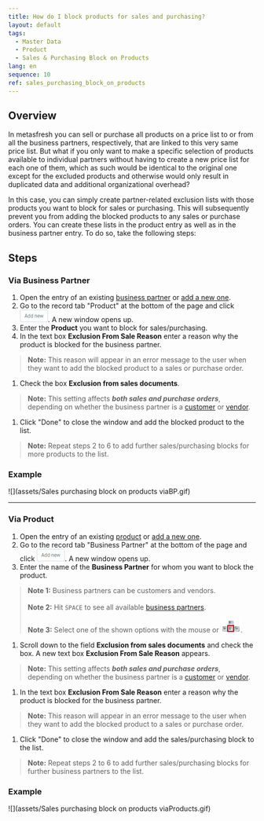 ```yaml
---
title: How do I block products for sales and purchasing?
layout: default
tags:
  - Master Data
  - Product
  - Sales & Purchasing Block on Products
lang: en
sequence: 10
ref: sales_purchasing_block_on_products
---
```


## Overview
In metasfresh you can sell or purchase all products on a price list to or from all the business partners, respectively, that are linked to this very same price list. But what if you only want to make a specific selection of products available to individual partners without having to create a new price list for each one of them, which as such would be identical to the original one except for the excluded products and otherwise would only result in duplicated data and additional organizational overhead?

In this case, you can simply create partner-related exclusion lists with those products you want to block for sales or purchasing. This will subsequently prevent you from adding the blocked products to any sales or purchase orders. You can create these lists in the product entry as well as in the business partner entry. To do so, take the following steps:

## Steps

### Via Business Partner
1. Open the entry of an existing [business partner](Menu) or [add a new one](New_Business_Partner).
1. Go to the record tab "Product" at the bottom of the page and click ![](assets/Add_New_Button.png). A new window opens up.
1. Enter the **Product** you want to block for sales/purchasing.
1. In the text box **Exclusion From Sale Reason** enter a reason why the product is blocked for the business partner.
 >**Note:** This reason will appear in an error message to the user when they want to add the blocked product to a sales or purchase order.

1. Check the box **Exclusion from sales documents**.
 > **Note:** This setting affects ***both sales and purchase orders***, depending on whether the business partner is a [customer](New_business_partner_customer) or [vendor](New_business_partner_vendor).

1. Click "Done" to close the window and add the blocked product to the list.
 >**Note:** Repeat steps 2 to 6 to add further sales/purchasing blocks for more products to the list.

### Example
![](assets/Sales purchasing block on products viaBP.gif)

---

### Via Product
1. Open the entry of an existing [product](Menu) or [add a new one](NewProduct).
1. Go to the record tab "Business Partner" at the bottom of the page and click ![](assets/Add_New_Button.png). A new window opens up.
1. Enter the name of the **Business Partner** for whom you want to block the product.
 >**Note 1:** Business partners can be customers and vendors.<br><br>
 >**Note 2:** Hit `SPACE` to see all available [business partners](New_Business_Partner).<br><br>
 >**Note 3:** Select one of the shown options with the mouse or ![](../DE/assets/Workflow_Auftrag_Bis_Rechnung_WebUI-73797.png).

1. Scroll down to the field **Exclusion from sales documents** and check the box. A new text box **Exclusion From Sale Reason** appears.
 > **Note:** This setting affects ***both sales and purchase orders***, depending on whether the business partner is a [customer](New_business_partner_customer) or [vendor](New_business_partner_vendor).

1. In the text box **Exclusion From Sale Reason** enter a reason why the product is blocked for the business partner.
 >**Note:** This reason will appear in an error message to the user when they want to add the blocked product to a sales or purchase order.

1. Click "Done" to close the window and add the sales/purchasing block to the list.
 >**Note:** Repeat steps 2 to 6 to add further sales/purchasing blocks for further business partners to the list.

### Example
![](assets/Sales purchasing block on products viaProducts.gif)
